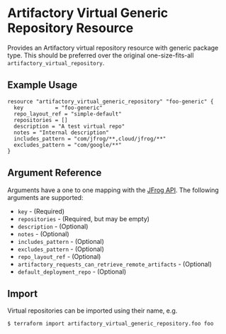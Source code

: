 # Artifactory Virtual Generic Repository Resource

Provides an Artifactory virtual repository resource with generic package type. This should be preferred over the original
one-size-fits-all `artifactory_virtual_repository`. 

## Example Usage

```hcl
resource "artifactory_virtual_generic_repository" "foo-generic" {
  key          = "foo-generic"
  repo_layout_ref = "simple-default"
  repositories = []
  description = "A test virtual repo"
  notes = "Internal description"
  includes_pattern = "com/jfrog/**,cloud/jfrog/**"
  excludes_pattern = "com/google/**"
}
```

## Argument Reference

Arguments have a one to one mapping with the [JFrog API](https://www.jfrog.com/confluence/display/RTF/Repository+Configuration+JSON). The following arguments are supported:

* `key` - (Required)
* `repositories` - (Required, but may be empty)
* `description` - (Optional)
* `notes` - (Optional)
* `includes_pattern` - (Optional)
* `excludes_pattern` - (Optional)
* `repo_layout_ref` - (Optional)
* `artifactory_requests_can_retrieve_remote_artifacts` - (Optional)
* `default_deployment_repo` - (Optional)

## Import

Virtual repositories can be imported using their name, e.g.

```
$ terraform import artifactory_virtual_generic_repository.foo foo
```
